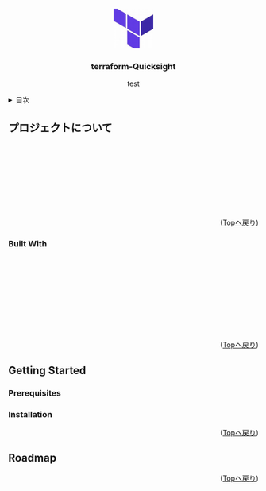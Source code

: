 <a name="readme-top"></a>
<div align="center">
  <a href="https://github.com/onewonderjapan/terraform-Quicksight">
    <img src="images/th.jpg" alt="Logo" width="80" height="80">
  </a>

  <h3 align="center">terraform-Quicksight</h3>

  <p align="center">
   test
  </p>
</div>
<details>
  <summary>目次</summary>
  <ol>
    <li>
      <a href="#プロジェクトについて">プロジェクトについて</a>
      <ul>
        <li><a href="#built-with">Built With</a></li>
      </ul>
    </li>
    <li>
      <a href="#getting-started">Getting Started</a>
      <ul>
        <li><a href="#prerequisites">Prerequisites</a></li>
        <li><a href="#installation">Installation</a></li>
      </ul>
    </li>
    <li><a href="#roadmap">Roadmap</a></li>
  </ol>
</details>

## プロジェクトについて
<br />
<br />
<br />
<br />
<br />
<br />
<br />
<br />
<p align="right">(<a href="#readme-top">Topへ戻り</a>)</p>

### Built With
<br />
<br />
<br />
<br />
<br />
<br />
<br />
<br />
<br />
<p align="right">(<a href="#readme-top">Topへ戻り</a>)</p>

## Getting Started
### Prerequisites
### Installation
<p align="right">(<a href="#readme-top">Topへ戻り</a>)</p>

## Roadmap
<p align="right">(<a href="#readme-top">Topへ戻り</a>)</p>